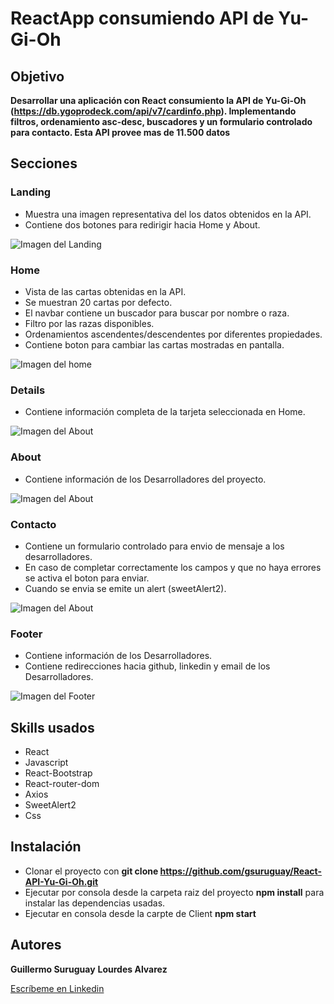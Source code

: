 # ReactApp consumiendo API de Yu-Gi-Oh

## Objetivo

**Desarrollar una aplicación con React consumiento la API de Yu-Gi-Oh (https://db.ygoprodeck.com/api/v7/cardinfo.php). Implementando filtros, ordenamiento asc-desc, buscadores y un formulario controlado para contacto. Esta API provee mas de 11.500 datos**

## Secciones
### Landing

* Muestra una imagen representativa del los datos obtenidos en la API. 
* Contiene dos botones para redirigir hacia Home y About.

![Imagen del Landing](https://i.postimg.cc/Kj9J7Ffm/landing.jpg)

### Home

*  Vista de las cartas obtenidas en la API.
*  Se muestran 20 cartas por defecto.
*  El navbar contiene un buscador para buscar por nombre o raza.
*  Filtro por las razas disponibles.
*  Ordenamientos ascendentes/descendentes por diferentes propiedades.
*  Contiene boton para cambiar las cartas mostradas en pantalla.

![Imagen del home](https://i.postimg.cc/66zjxLXF/home.jpg)

### Details

*  Contiene información completa de la tarjeta seleccionada en Home.

![Imagen del About](https://i.postimg.cc/mgP35k7H/detail.jpg)

### About

*  Contiene información de los Desarrolladores del proyecto.

![Imagen del About](https://i.postimg.cc/XJk2J9yG/about.jpg)

### Contacto

*  Contiene un formulario controlado para envio de mensaje a los desarrolladores.
*  En caso de completar correctamente los campos y que no haya errores se activa el boton para enviar.
*  Cuando se envia se emite un alert (sweetAlert2).

![Imagen del About](https://i.postimg.cc/HnW67jQS/contact.jpg)

### Footer
*  Contiene información de los Desarrolladores.
*  Contiene redirecciones hacia github, linkedin y email de los Desarrolladores.

![Imagen del Footer](https://i.postimg.cc/hjByc2hR/footer.jpg)

## Skills usados
* React
* Javascript
* React-Bootstrap
* React-router-dom
* Axios
* SweetAlert2
* Css

## Instalación
* Clonar el proyecto con **git clone https://github.com/gsuruguay/React-API-Yu-Gi-Oh.git**
* Ejecutar por consola desde la carpeta raiz del proyecto **npm install** para instalar las dependencias usadas.
* Ejecutar en consola desde la carpte de Client **npm start**

## Autores
**Guillermo Suruguay**
**Lourdes Alvarez**

[Escríbeme en Linkedin](https://www.linkedin.com/in/guillermo-suruguay-desarrollador-web)
